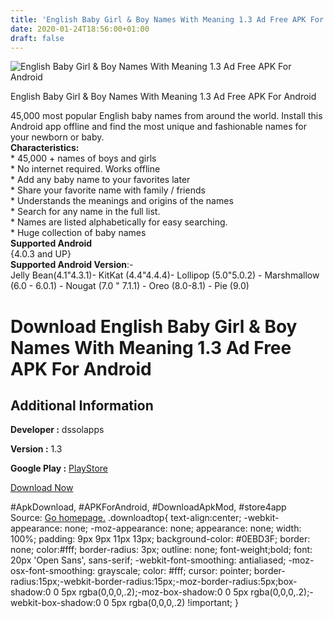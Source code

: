 ```yaml
---
title: 'English Baby Girl & Boy Names With Meaning 1.3 Ad Free APK For Android'
date: 2020-01-24T18:56:00+01:00
draft: false
---
```


![English Baby Girl & Boy Names With Meaning 1.3 Ad Free APK For Android](https://i0.wp.com/apkhome.net/wp-content/uploads/2020/01/English-Baby-Girl-Boy-Names-With-Meaning-1.3-Ad-Free.png "English Baby Girl & Boy Names With Meaning 1.3 Ad Free APK For Android")

  

English Baby Girl & Boy Names With Meaning 1.3 Ad Free APK For Android

45,000 most popular English baby names from around the world. Install this Android app offline and find the most unique and fashionable names for your newborn or baby.  
**Characteristics:**  
\* 45,000 + names of boys and girls  
\* No internet required. Works offline  
\* Add any baby name to your favorites later  
\* Share your favorite name with family / friends  
\* Understands the meanings and origins of the names  
\* Search for any name in the full list.  
\* Names are listed alphabetically for easy searching.  
\* Huge collection of baby names  
**Supported Android**  
{4.0.3 and UP}  
**Supported Android Version**:-  
Jelly Bean(4.1"4.3.1)- KitKat (4.4"4.4.4)- Lollipop (5.0"5.0.2) - Marshmallow (6.0 - 6.0.1) - Nougat (7.0 " 7.1.1) - Oreo (8.0-8.1) - Pie (9.0)

Download English Baby Girl & Boy Names With Meaning 1.3 Ad Free APK For Android
===============================================================================

Additional Information
----------------------

**Developer :** dssolapps

**Version :** 1.3

**Google Play :** [PlayStore](https://play.google.com/store/apps/details?id=com.dssolapps.englishbabynames)

  

[Download Now](https://store4app.co/post/english-baby-girl-amp-boy-names-with-meaning-1-3-ad-free-apk-for-android_1579887735)

  
#ApkDownload, #APKForAndroid, #DownloadApkMod, #store4app  
Source: [Go homepage.](https://store4app.co/post/english-baby-girl-amp-boy-names-with-meaning-1-3-ad-free-apk-for-android_1579887735) .downloadtop{ text-align:center; -webkit-appearance: none; -moz-appearance: none; appearance: none; width: 100%; padding: 9px 9px 11px 13px; background-color: #0EBD3F; border: none; color:#fff; border-radius: 3px; outline: none; font-weight;bold; font: 20px 'Open Sans', sans-serif; -webkit-font-smoothing: antialiased; -moz-osx-font-smoothing: grayscale; color: #fff; cursor: pointer; border-radius:15px;-webkit-border-radius:15px;-moz-border-radius:5px;box-shadow:0 0 5px rgba(0,0,0,.2);-moz-box-shadow:0 0 5px rgba(0,0,0,.2);-webkit-box-shadow:0 0 5px rgba(0,0,0,.2) !important; }